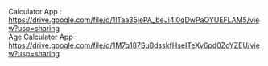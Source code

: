 Calculator App : https://drive.google.com/file/d/1lTaa35jePA_beJi4l0qDwPaOYUEFLAM5/view?usp=sharing 
<br>
Age Calculator App : https://drive.google.com/file/d/1M7q187Su8dsskfHseITeXv6pd0ZoYZEU/view?usp=sharing
